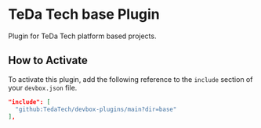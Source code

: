 # TeDa Tech base Plugin

Plugin for TeDa Tech platform based projects.

## How to Activate
To activate this plugin, add the following reference to the `include` section of your `devbox.json` file.

```json
"include": [
  "github:TedaTech/devbox-plugins/main?dir=base"
],
```
